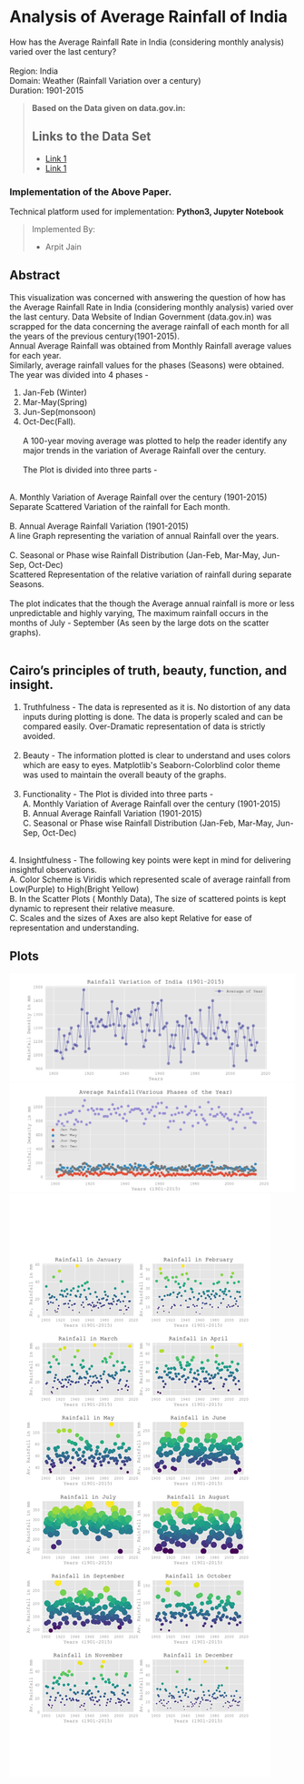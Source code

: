 # Analysis of Average Rainfall of India
How has the Average Rainfall Rate in India (considering monthly analysis) varied over the last century? <br><br>
Region: India <br>
Domain: Weather (Rainfall Variation over a century) <br>
Duration: 1901-2015 <br>

> **Based on the Data given on data.gov.in:**
> ## Links to the Data Set
> - [Link 1]( https://drive.google.com/open?id=1IBqmzgD8iDgZZ8jXNVoYX-DE4If-dxjg )
> - [Link 1]( https://data.gov.in/resources/all-india-area-weighted-monthly-seasonal-and-annual-rainfall-mm-1901-2015 )

### Implementation of the Above Paper.
Technical platform used for implementation: **Python3, Jupyter Notebook**

> Implemented By:
> - Arpit Jain

## Abstract
This visualization was concerned with answering the question of how has the Average Rainfall Rate in India (considering monthly analysis) varied over the last century. Data Website of Indian Government (data.gov.in) was scrapped for the data concerning the average rainfall of each month for all the years of the previous century(1901-2015).
<br>
Annual Average Rainfall was obtained from Monthly Rainfall average values for each year. <br>
Similarly, average rainfall values for the phases (Seasons) were obtained. The year was divided into 4 phases - <br>
1. Jan-Feb (Winter) <br>
2. Mar-May(Spring) <br>
3. Jun-Sep(monsoon) <br>
4. Oct-Dec(Fall). <br><br>
A 100-year moving average was plotted to help the reader identify any major trends in the variation of Average Rainfall over the century.
<br><br>
The Plot is divided into three parts - 
<br>
A. Monthly Variation of Average Rainfall over the century (1901-2015) <br>
Separate Scattered Variation of the rainfall for Each month.<br>
<br>
B. Annual Average Rainfall Variation (1901-2015)<br>
A line Graph representing the variation of annual Rainfall over the years.<br>
<br>
C. Seasonal or Phase wise Rainfall Distribution (Jan-Feb, Mar-May, Jun-Sep, Oct-Dec)<br>
Scattered Representation of the relative variation of rainfall during separate Seasons.<br>
<br>
The plot indicates that the though the Average annual rainfall is more or less unpredictable and highly varying, The maximum rainfall occurs in the months of July - September (As seen by the large dots on the scatter graphs). 
<br><br>

## Cairo’s principles of truth, beauty, function, and insight.
1. Truthfulness - The data is represented as it is. No distortion of any data inputs during plotting is done. The data is properly scaled and can be compared easily. Over-Dramatic representation of data is strictly avoided. 
<br><br>
2. Beauty - The information plotted is clear to understand and uses colors which are easy to eyes. Matplotlib's Seaborn-Colorblind color theme was used to maintain the overall beauty of the graphs.
<br><br>
3. Functionality - The Plot is divided into three parts -<br>
A. Monthly Variation of Average Rainfall over the century (1901-2015)<br>
B. Annual Average Rainfall Variation (1901-2015)<br>
C. Seasonal or Phase wise Rainfall Distribution (Jan-Feb, Mar-May, Jun-Sep, Oct-Dec)<br>
<br>
4. Insightfulness - The following key points were kept in mind for delivering insightful observations.<br>
A. Color Scheme is Viridis which represented scale of average rainfall from Low(Purple) to High(Bright Yellow)<br>
B. In the Scatter Plots ( Monthly Data), The size of scattered points is kept dynamic to represent their relative measure.<br>
C. Scales and the sizes of Axes are also kept Relative for ease of representation and understanding.<br>

## Plots
![Annual Rainfall](/images/annual.png?raw=true "Annual Rainfall")
![Seasonal Rainfall](/images/phase.png?raw=true "Seasonal Rainfall")
![Monthly Rainfall](/images/monthly.png?raw=true "Monthly Rainfall")
